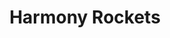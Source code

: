 ---
title: "Harmony Rockets"
summary: "None"
slug: "harmony-rockets"
image: "harmony-rockets.jpg"
apple_music_artist_url: "https://music.apple.com/gb/artist/harmony-rockets/65649386"
wikipedia_url: "none"
---